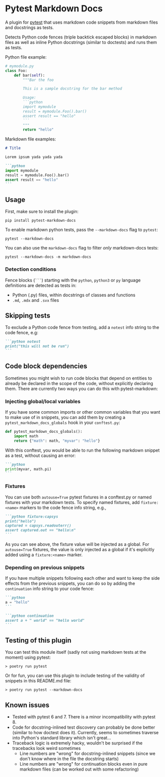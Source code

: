 # Pytest Markdown Docs

A plugin for [pytest](https://docs.pytest.org) that uses markdown code snippets from markdown files and docstrings as tests.

Detects Python code fences (triple backtick escaped blocks) in markdown files as
well as inline Python docstrings (similar to doctests) and runs them as tests.

Python file example:

````python
# mymodule.py
class Foo:
    def bar(self):
        """Bar the foo

        This is a sample docstring for the bar method

        Usage:
        ```python
        import mymodule
        result = mymodule.Foo().bar()
        assert result == "hello"
        ```
        """
        return "hello"
````

Markdown file examples:

````markdown
# Title

Lorem ipsum yada yada yada

```python
import mymodule
result = mymodule.Foo().bar()
assert result == "hello"
```
````

## Usage

First, make sure to install the plugin:

```shell
pip install pytest-markdown-docs
```

To enable markdown python tests, pass the `--markdown-docs` flag to `pytest`:

```shell
pytest --markdown-docs
```

You can also use the `markdown-docs` flag to filter *only* markdown-docs tests:

```shell
pytest --markdown-docs -m markdown-docs
```

### Detection conditions

Fence blocks (` ``` `) starting with the `python`, `python3` or `py` language definitions are detected as tests in:

* Python (.py) files, within docstrings of classes and functions
* `.md`, `.mdx` and `.svx` files

## Skipping tests

To exclude a Python code fence from testing, add a `notest` info string to the
code fence, e.g:

````markdown
```python notest
print("this will not be run")
```
````

## Code block dependencies

Sometimes you might wish to run code blocks that depend on entities to already
be declared in the scope of the code, without explicitly declaring them. There
are currently two ways you can do this with pytest-markdown:

### Injecting global/local variables

If you have some common imports or other common variables that you want to make
use of in snippets, you can add them by creating a `pytest_markdown_docs_globals`
hook in your `conftest.py`:

```python
def pytest_markdown_docs_globals():
    import math
    return {"math": math, "myvar": "hello"}
```

With this conftest, you would be able to run the following markdown snippet as a
test, without causing an error:

````markdown
```python
print(myvar, math.pi)
```
````

### Fixtures

You can use both `autouse=True` pytest fixtures in a conftest.py or named fixtures with
your markdown tests. To specify named fixtures, add `fixture:<name>` markers to the code
fence info string, e.g.,

````markdown
```python fixture:capsys
print("hello")
captured = capsys.readouterr()
assert captured.out == "hello\n"
```
````

As you can see above, the fixture value will be injected as a global. For `autouse=True` fixtures, the value is only injected as a global if it's explicitly added using a `fixture:<name>` marker.

### Depending on previous snippets

If you have multiple snippets following each other and want to keep the side
effects from the previous snippets, you can do so by adding the `continuation`
info string to your code fence:

````markdown
```python
a = "hello"
```

```python continuation
assert a + " world" == "hello world"
```
````

## Testing of this plugin

You can test this module itself (sadly not using markdown tests at the moment) using pytest:

```shell
> poetry run pytest
```

Or for fun, you can use this plugin to include testing of the validity of snippets in this README.md file:

```shell
> poetry run pytest --markdown-docs
```

## Known issues

* Tested with pytest 6 and 7. There is a minor incompatibility with pytest 8.
* Code for docstring-inlined test discovery can probably be done better (similar to how doctest does it). Currently, seems to sometimes traverse into Python's standard library which isn't great...
* Traceback logic is extremely hacky, wouldn't be surprised if the tracebacks look weird sometimes
  * Line numbers are "wrong" for docstring-inlined snippets (since we don't know where in the file the docstring starts)
  * Line numbers are "wrong" for continuation blocks even in pure markdown files (can be worked out with some refactoring)
